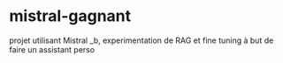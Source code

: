 # mistral-gagnant
projet utilisant Mistral _b, experimentation de RAG et fine tuning à but de faire un assistant perso

